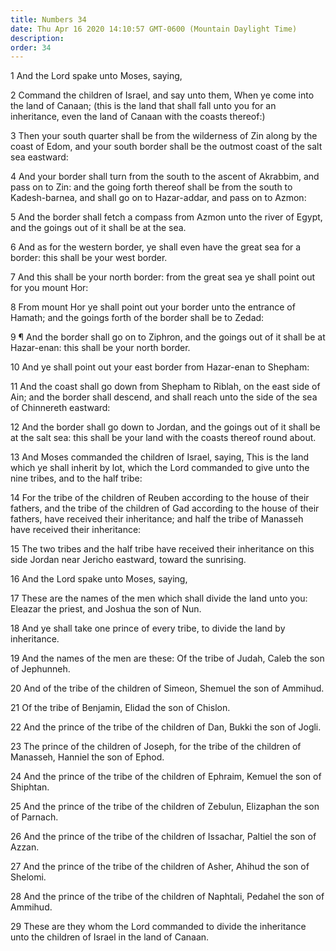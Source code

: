 ```yaml
---
title: Numbers 34
date: Thu Apr 16 2020 14:10:57 GMT-0600 (Mountain Daylight Time)
description: 
order: 34
---
```


<p>1 And the Lord spake unto Moses, saying,</p>
<p>
  2 Command the children of Israel, and say unto them, When ye come into the
  land of Canaan; (this is the land that shall fall unto you for an inheritance,
  even the land of Canaan with the coasts thereof:)
</p>
<p>
  3 Then your south quarter shall be from the wilderness of Zin along by the
  coast of Edom, and your south border shall be the outmost coast of the salt
  sea eastward:
</p>
<p>
  4 And your border shall turn from the south to the ascent of Akrabbim, and
  pass on to Zin: and the going forth thereof shall be from the south to
  Kadesh-barnea, and shall go on to Hazar-addar, and pass on to Azmon:
</p>
<p>
  5 And the border shall fetch a compass from Azmon unto the river of Egypt, and
  the goings out of it shall be at the sea.
</p>
<p>
  6 And as for the western border, ye shall even have the great sea for a
  border: this shall be your west border.
</p>
<p>
  7 And this shall be your north border: from the great sea ye shall point out
  for you mount Hor:
</p>
<p>
  8 From mount Hor ye shall point out your border unto the entrance of Hamath;
  and the goings forth of the border shall be to Zedad:
</p>
<p>
  9 &#xB6; And the border shall go on to Ziphron, and the goings out of it shall
  be at Hazar-enan: this shall be your north border.
</p>
<p>10 And ye shall point out your east border from Hazar-enan to Shepham:</p>
<p>
  11 And the coast shall go down from Shepham to Riblah, on the east side of
  Ain; and the border shall descend, and shall reach unto the side of the sea of
  Chinnereth eastward:
</p>
<span></span>
<p>
  12 And the border shall go down to Jordan, and the goings out of it shall be
  at the salt sea: this shall be your land with the coasts thereof round about.
</p>
<p>
  13 And Moses commanded the children of Israel, saying, This is the land which
  ye shall inherit by lot, which the Lord commanded to give unto the nine
  tribes, and to the half tribe:
</p>
<p>
  14 For the tribe of the children of Reuben according to the house of their
  fathers, and the tribe of the children of Gad according to the house of their
  fathers, have received their inheritance; and half the tribe of Manasseh have
  received their inheritance:
</p>
<p>
  15 The two tribes and the half tribe have received their inheritance on this
  side Jordan near Jericho eastward, toward the sunrising.
</p>
<p>16 And the Lord spake unto Moses, saying,</p>
<p>
  17 These are the names of the men which shall divide the land unto you:
  Eleazar the priest, and Joshua the son of Nun.
</p>
<p>
  18 And ye shall take one prince of every tribe, to divide the land by
  inheritance.
</p>
<p>
  19 And the names of the men are these: Of the tribe of Judah, Caleb the son of
  Jephunneh.
</p>
<p>
  20 And of the tribe of the children of Simeon, Shemuel the son of Ammihud.
</p>
<p>21 Of the tribe of Benjamin, Elidad the son of Chislon.</p>
<p>
  22 And the prince of the tribe of the children of Dan, Bukki the son of Jogli.
</p>
<p>
  23 The prince of the children of Joseph, for the tribe of the children of
  Manasseh, Hanniel the son of Ephod.
</p>
<p>
  24 And the prince of the tribe of the children of Ephraim, Kemuel the son of
  Shiphtan.
</p>
<p>
  25 And the prince of the tribe of the children of Zebulun, Elizaphan the son
  of Parnach.
</p>
<p>
  26 And the prince of the tribe of the children of Issachar, Paltiel the son of
  Azzan.
</p>
<p>
  27 And the prince of the tribe of the children of Asher, Ahihud the son of
  Shelomi.
</p>
<p>
  28 And the prince of the tribe of the children of Naphtali, Pedahel the son of
  Ammihud.
</p>
<p>
  29 These are they whom the Lord commanded to divide the inheritance unto the
  children of Israel in the land of Canaan.
</p>
